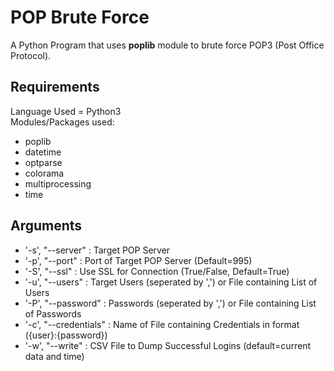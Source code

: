 # POP Brute Force
A Python Program that uses **poplib** module to brute force POP3 (Post Office Protocol).
## Requirements
Language Used = Python3<br />
Modules/Packages used:
* poplib
* datetime
* optparse
* colorama
* multiprocessing
* time
<!-- -->
## Arguments
* '-s', "--server" : Target POP Server
* '-p', "--port" : Port of Target POP Server (Default=995)
* '-S', "--ssl" : Use SSL for Connection (True/False, Default=True)
* '-u', "--users" : Target Users (seperated by ',') or File containing List of Users
* '-P', "--password" : Passwords (seperated by ',') or File containing List of Passwords
* '-c', "--credentials" : Name of File containing Credentials in format ({user}:{password})
* '-w', "--write" : CSV File to Dump Successful Logins (default=current data and time)